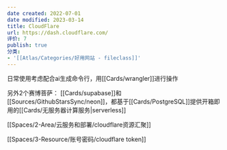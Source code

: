 ```yaml
---
date created: 2022-07-01
date modified: 2023-03-14
title: CloudFlare
url: https://dash.cloudflare.com/
评价: 7
publish: true
分类:
- '[[Atlas/Categories/好用网站 - fileclass]]'
---
```


日常使用考虑配合ai生成命令行，用[[Cards/wrangler]]进行操作

另外2个赛博菩萨：
[[Cards/supabase]]和[[Sources/GithubStarsSync/neon]]，都基于[[Cards/PostgreSQL]]提供开箱即用的[[Cards/无服务器计算服务\|serverless]]

[[Spaces/2-Area/云服务和部署/cloudflare资源汇聚]]

[[Spaces/3-Resource/账号密码/cloudflare token]]